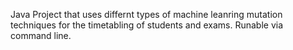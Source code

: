 Java Project that uses differnt types of machine leanring mutation techniques for the timetabling of students and exams. Runable via command line.
